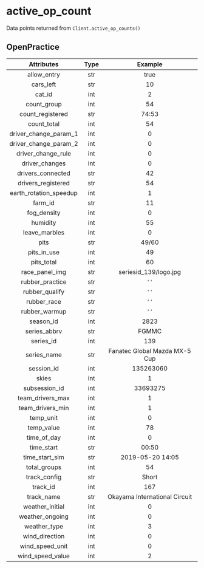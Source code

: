 # active_op_count

Data points returned from `Client.active_op_counts()`

## OpenPractice
|       Attributes       | Type  |            Example            |
| :--------------------: | :---: | :---------------------------: |
|      allow_entry       |  str  |             true              |
|       cars_left        |  str  |              10               |
|         cat_id         |  int  |               2               |
|      count_group       |  int  |              54               |
|    count_registered    |  str  |             74:53             |
|      count_total       |  int  |              54               |
| driver_change_param_1  |  int  |               0               |
| driver_change_param_2  |  int  |               0               |
|   driver_change_rule   |  int  |               0               |
|     driver_changes     |  int  |               0               |
|   drivers_connected    |  str  |              42               |
|   drivers_registered   |  str  |              54               |
| earth_rotation_speedup |  int  |               1               |
|        farm_id         |  str  |              11               |
|      fog_density       |  int  |               0               |
|        humidity        |  int  |              55               |
|     leave_marbles      |  int  |               0               |
|          pits          |  str  |             49/60             |
|      pits_in_use       |  int  |              49               |
|       pits_total       |  int  |              60               |
|     race_panel_img     |  str  |     seriesid_139/logo.jpg     |
|    rubber_practice     |  str  |             `''`              |
|     rubber_qualify     |  str  |             `''`              |
|      rubber_race       |  str  |             `''`              |
|     rubber_warmup      |  str  |             `''`              |
|       season_id        |  int  |             2823              |
|      series_abbrv      |  str  |             FGMMC             |
|       series_id        |  int  |              139              |
|      series_name       |  str  | Fanatec Global Mazda MX-5 Cup |
|       session_id       |  int  |           135263060           |
|         skies          |  int  |               1               |
|     subsession_id      |  int  |           33693275            |
|    team_drivers_max    |  int  |               1               |
|    team_drivers_min    |  int  |               1               |
|       temp_unit        |  int  |               0               |
|       temp_value       |  int  |              78               |
|      time_of_day       |  int  |               0               |
|       time_start       |  str  |             00:50             |
|     time_start_sim     |  str  |       2019-05-20 14:05        |
|      total_groups      |  int  |              54               |
|      track_config      |  str  |             Short             |
|        track_id        |  int  |              167              |
|       track_name       |  str  | Okayama International Circuit |
|    weather_initial     |  int  |               0               |
|    weather_ongoing     |  int  |               0               |
|      weather_type      |  int  |               3               |
|     wind_direction     |  int  |               0               |
|    wind_speed_unit     |  int  |               0               |
|    wind_speed_value    |  int  |               2               |

